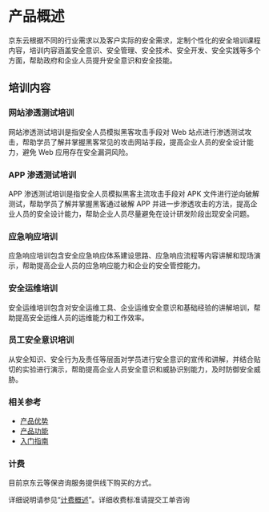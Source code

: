 
# 产品概述
京东云根据不同的行业需求以及客户实际的安全需求，定制个性化的安全培训课程内容，培训内容涵盖安全意识、安全管理、安全技术、安全开发、安全实践等多个方面，帮助政府和企业人员提升安全意识和安全技能。


## 培训内容
### 网站渗透测试培训
网站渗透测试培训是指安全人员模拟黑客攻击手段对 Web 站点进行渗透测试攻击，帮助学员了解并掌握黑客常见的攻击网站手段，提高企业人员的安全设计能力，避免 Web 应用存在安全漏洞风险。
### APP 渗透测试培训
APP 渗透测试培训是指安全人员模拟黑客主流攻击手段对 APK 文件进行逆向破解测试，帮助学员了解并掌握黑客通过破解 APP 并进一步渗透攻击的方法，提高企业人员的安全设计能力，帮助企业人员尽量避免在设计研发阶段出现安全问题。 
### 应急响应培训
应急响应培训包含安全应急响应体系建设思路、应急响应流程等内容讲解和现场演示，帮助提高企业人员的应急响应能力和企业的安全管控能力。
### 安全运维培训
安全运维培训包含对安全运维工具、企业运维安全意识和基础经验的讲解培训，帮助提高安全运维人员的运维能力和工作效率。
### 员工安全意识培训
从安全知识、安全行为及责任等层面对学员进行安全意识的宣传和讲解，并结合贴切的实验进行演示，帮助提高企业人员安全意识和威胁识别能力，及时防御安全威胁。


### 相关参考

 - [产品优势](../Introduction/Benefits.md)
 - [产品功能](../Introduction/Features.md)
 - [入门指南](../Getting-Started/Getting-Started.md)

### 计费

目前京东云等保咨询服务提供线下购买的方式。

详细说明请参见“[计费概述](../Pricing/Billing-Overview.md)”。详细收费标准请提交工单咨询
